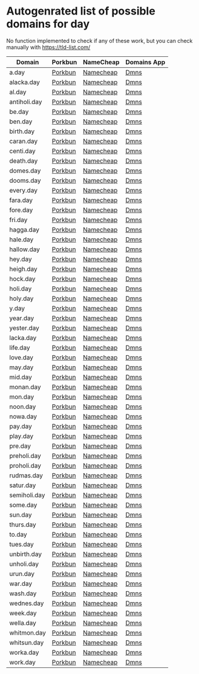 # Autogenrated list of possible domains for day

No function implemented to check if any of these work, but you can check manually with https://tld-list.com/

| Domain | Porkbun | NameCheap | Domains App |
|---|---|---|---|
| a.day | [Porkbun](https://porkbun.com/checkout/search?prb=e814663da1&tlds=&idnLanguage=&search=search&q=a.day) | [Namecheap](https://www.namecheap.com/domains/registration/results/?domain=a.day) | [Dmns](https://dmns.app/domains?q=a.day) |
| alacka.day | [Porkbun](https://porkbun.com/checkout/search?prb=e814663da1&tlds=&idnLanguage=&search=search&q=alacka.day) | [Namecheap](https://www.namecheap.com/domains/registration/results/?domain=alacka.day) | [Dmns](https://dmns.app/domains?q=alacka.day) |
| al.day | [Porkbun](https://porkbun.com/checkout/search?prb=e814663da1&tlds=&idnLanguage=&search=search&q=al.day) | [Namecheap](https://www.namecheap.com/domains/registration/results/?domain=al.day) | [Dmns](https://dmns.app/domains?q=al.day) |
| antiholi.day | [Porkbun](https://porkbun.com/checkout/search?prb=e814663da1&tlds=&idnLanguage=&search=search&q=antiholi.day) | [Namecheap](https://www.namecheap.com/domains/registration/results/?domain=antiholi.day) | [Dmns](https://dmns.app/domains?q=antiholi.day) |
| be.day | [Porkbun](https://porkbun.com/checkout/search?prb=e814663da1&tlds=&idnLanguage=&search=search&q=be.day) | [Namecheap](https://www.namecheap.com/domains/registration/results/?domain=be.day) | [Dmns](https://dmns.app/domains?q=be.day) |
| ben.day | [Porkbun](https://porkbun.com/checkout/search?prb=e814663da1&tlds=&idnLanguage=&search=search&q=ben.day) | [Namecheap](https://www.namecheap.com/domains/registration/results/?domain=ben.day) | [Dmns](https://dmns.app/domains?q=ben.day) |
| birth.day | [Porkbun](https://porkbun.com/checkout/search?prb=e814663da1&tlds=&idnLanguage=&search=search&q=birth.day) | [Namecheap](https://www.namecheap.com/domains/registration/results/?domain=birth.day) | [Dmns](https://dmns.app/domains?q=birth.day) |
| caran.day | [Porkbun](https://porkbun.com/checkout/search?prb=e814663da1&tlds=&idnLanguage=&search=search&q=caran.day) | [Namecheap](https://www.namecheap.com/domains/registration/results/?domain=caran.day) | [Dmns](https://dmns.app/domains?q=caran.day) |
| centi.day | [Porkbun](https://porkbun.com/checkout/search?prb=e814663da1&tlds=&idnLanguage=&search=search&q=centi.day) | [Namecheap](https://www.namecheap.com/domains/registration/results/?domain=centi.day) | [Dmns](https://dmns.app/domains?q=centi.day) |
| death.day | [Porkbun](https://porkbun.com/checkout/search?prb=e814663da1&tlds=&idnLanguage=&search=search&q=death.day) | [Namecheap](https://www.namecheap.com/domains/registration/results/?domain=death.day) | [Dmns](https://dmns.app/domains?q=death.day) |
| domes.day | [Porkbun](https://porkbun.com/checkout/search?prb=e814663da1&tlds=&idnLanguage=&search=search&q=domes.day) | [Namecheap](https://www.namecheap.com/domains/registration/results/?domain=domes.day) | [Dmns](https://dmns.app/domains?q=domes.day) |
| dooms.day | [Porkbun](https://porkbun.com/checkout/search?prb=e814663da1&tlds=&idnLanguage=&search=search&q=dooms.day) | [Namecheap](https://www.namecheap.com/domains/registration/results/?domain=dooms.day) | [Dmns](https://dmns.app/domains?q=dooms.day) |
| every.day | [Porkbun](https://porkbun.com/checkout/search?prb=e814663da1&tlds=&idnLanguage=&search=search&q=every.day) | [Namecheap](https://www.namecheap.com/domains/registration/results/?domain=every.day) | [Dmns](https://dmns.app/domains?q=every.day) |
| fara.day | [Porkbun](https://porkbun.com/checkout/search?prb=e814663da1&tlds=&idnLanguage=&search=search&q=fara.day) | [Namecheap](https://www.namecheap.com/domains/registration/results/?domain=fara.day) | [Dmns](https://dmns.app/domains?q=fara.day) |
| fore.day | [Porkbun](https://porkbun.com/checkout/search?prb=e814663da1&tlds=&idnLanguage=&search=search&q=fore.day) | [Namecheap](https://www.namecheap.com/domains/registration/results/?domain=fore.day) | [Dmns](https://dmns.app/domains?q=fore.day) |
| fri.day | [Porkbun](https://porkbun.com/checkout/search?prb=e814663da1&tlds=&idnLanguage=&search=search&q=fri.day) | [Namecheap](https://www.namecheap.com/domains/registration/results/?domain=fri.day) | [Dmns](https://dmns.app/domains?q=fri.day) |
| hagga.day | [Porkbun](https://porkbun.com/checkout/search?prb=e814663da1&tlds=&idnLanguage=&search=search&q=hagga.day) | [Namecheap](https://www.namecheap.com/domains/registration/results/?domain=hagga.day) | [Dmns](https://dmns.app/domains?q=hagga.day) |
| hale.day | [Porkbun](https://porkbun.com/checkout/search?prb=e814663da1&tlds=&idnLanguage=&search=search&q=hale.day) | [Namecheap](https://www.namecheap.com/domains/registration/results/?domain=hale.day) | [Dmns](https://dmns.app/domains?q=hale.day) |
| hallow.day | [Porkbun](https://porkbun.com/checkout/search?prb=e814663da1&tlds=&idnLanguage=&search=search&q=hallow.day) | [Namecheap](https://www.namecheap.com/domains/registration/results/?domain=hallow.day) | [Dmns](https://dmns.app/domains?q=hallow.day) |
| hey.day | [Porkbun](https://porkbun.com/checkout/search?prb=e814663da1&tlds=&idnLanguage=&search=search&q=hey.day) | [Namecheap](https://www.namecheap.com/domains/registration/results/?domain=hey.day) | [Dmns](https://dmns.app/domains?q=hey.day) |
| heigh.day | [Porkbun](https://porkbun.com/checkout/search?prb=e814663da1&tlds=&idnLanguage=&search=search&q=heigh.day) | [Namecheap](https://www.namecheap.com/domains/registration/results/?domain=heigh.day) | [Dmns](https://dmns.app/domains?q=heigh.day) |
| hock.day | [Porkbun](https://porkbun.com/checkout/search?prb=e814663da1&tlds=&idnLanguage=&search=search&q=hock.day) | [Namecheap](https://www.namecheap.com/domains/registration/results/?domain=hock.day) | [Dmns](https://dmns.app/domains?q=hock.day) |
| holi.day | [Porkbun](https://porkbun.com/checkout/search?prb=e814663da1&tlds=&idnLanguage=&search=search&q=holi.day) | [Namecheap](https://www.namecheap.com/domains/registration/results/?domain=holi.day) | [Dmns](https://dmns.app/domains?q=holi.day) |
| holy.day | [Porkbun](https://porkbun.com/checkout/search?prb=e814663da1&tlds=&idnLanguage=&search=search&q=holy.day) | [Namecheap](https://www.namecheap.com/domains/registration/results/?domain=holy.day) | [Dmns](https://dmns.app/domains?q=holy.day) |
| y.day | [Porkbun](https://porkbun.com/checkout/search?prb=e814663da1&tlds=&idnLanguage=&search=search&q=y.day) | [Namecheap](https://www.namecheap.com/domains/registration/results/?domain=y.day) | [Dmns](https://dmns.app/domains?q=y.day) |
| year.day | [Porkbun](https://porkbun.com/checkout/search?prb=e814663da1&tlds=&idnLanguage=&search=search&q=year.day) | [Namecheap](https://www.namecheap.com/domains/registration/results/?domain=year.day) | [Dmns](https://dmns.app/domains?q=year.day) |
| yester.day | [Porkbun](https://porkbun.com/checkout/search?prb=e814663da1&tlds=&idnLanguage=&search=search&q=yester.day) | [Namecheap](https://www.namecheap.com/domains/registration/results/?domain=yester.day) | [Dmns](https://dmns.app/domains?q=yester.day) |
| lacka.day | [Porkbun](https://porkbun.com/checkout/search?prb=e814663da1&tlds=&idnLanguage=&search=search&q=lacka.day) | [Namecheap](https://www.namecheap.com/domains/registration/results/?domain=lacka.day) | [Dmns](https://dmns.app/domains?q=lacka.day) |
| life.day | [Porkbun](https://porkbun.com/checkout/search?prb=e814663da1&tlds=&idnLanguage=&search=search&q=life.day) | [Namecheap](https://www.namecheap.com/domains/registration/results/?domain=life.day) | [Dmns](https://dmns.app/domains?q=life.day) |
| love.day | [Porkbun](https://porkbun.com/checkout/search?prb=e814663da1&tlds=&idnLanguage=&search=search&q=love.day) | [Namecheap](https://www.namecheap.com/domains/registration/results/?domain=love.day) | [Dmns](https://dmns.app/domains?q=love.day) |
| may.day | [Porkbun](https://porkbun.com/checkout/search?prb=e814663da1&tlds=&idnLanguage=&search=search&q=may.day) | [Namecheap](https://www.namecheap.com/domains/registration/results/?domain=may.day) | [Dmns](https://dmns.app/domains?q=may.day) |
| mid.day | [Porkbun](https://porkbun.com/checkout/search?prb=e814663da1&tlds=&idnLanguage=&search=search&q=mid.day) | [Namecheap](https://www.namecheap.com/domains/registration/results/?domain=mid.day) | [Dmns](https://dmns.app/domains?q=mid.day) |
| monan.day | [Porkbun](https://porkbun.com/checkout/search?prb=e814663da1&tlds=&idnLanguage=&search=search&q=monan.day) | [Namecheap](https://www.namecheap.com/domains/registration/results/?domain=monan.day) | [Dmns](https://dmns.app/domains?q=monan.day) |
| mon.day | [Porkbun](https://porkbun.com/checkout/search?prb=e814663da1&tlds=&idnLanguage=&search=search&q=mon.day) | [Namecheap](https://www.namecheap.com/domains/registration/results/?domain=mon.day) | [Dmns](https://dmns.app/domains?q=mon.day) |
| noon.day | [Porkbun](https://porkbun.com/checkout/search?prb=e814663da1&tlds=&idnLanguage=&search=search&q=noon.day) | [Namecheap](https://www.namecheap.com/domains/registration/results/?domain=noon.day) | [Dmns](https://dmns.app/domains?q=noon.day) |
| nowa.day | [Porkbun](https://porkbun.com/checkout/search?prb=e814663da1&tlds=&idnLanguage=&search=search&q=nowa.day) | [Namecheap](https://www.namecheap.com/domains/registration/results/?domain=nowa.day) | [Dmns](https://dmns.app/domains?q=nowa.day) |
| pay.day | [Porkbun](https://porkbun.com/checkout/search?prb=e814663da1&tlds=&idnLanguage=&search=search&q=pay.day) | [Namecheap](https://www.namecheap.com/domains/registration/results/?domain=pay.day) | [Dmns](https://dmns.app/domains?q=pay.day) |
| play.day | [Porkbun](https://porkbun.com/checkout/search?prb=e814663da1&tlds=&idnLanguage=&search=search&q=play.day) | [Namecheap](https://www.namecheap.com/domains/registration/results/?domain=play.day) | [Dmns](https://dmns.app/domains?q=play.day) |
| pre.day | [Porkbun](https://porkbun.com/checkout/search?prb=e814663da1&tlds=&idnLanguage=&search=search&q=pre.day) | [Namecheap](https://www.namecheap.com/domains/registration/results/?domain=pre.day) | [Dmns](https://dmns.app/domains?q=pre.day) |
| preholi.day | [Porkbun](https://porkbun.com/checkout/search?prb=e814663da1&tlds=&idnLanguage=&search=search&q=preholi.day) | [Namecheap](https://www.namecheap.com/domains/registration/results/?domain=preholi.day) | [Dmns](https://dmns.app/domains?q=preholi.day) |
| proholi.day | [Porkbun](https://porkbun.com/checkout/search?prb=e814663da1&tlds=&idnLanguage=&search=search&q=proholi.day) | [Namecheap](https://www.namecheap.com/domains/registration/results/?domain=proholi.day) | [Dmns](https://dmns.app/domains?q=proholi.day) |
| rudmas.day | [Porkbun](https://porkbun.com/checkout/search?prb=e814663da1&tlds=&idnLanguage=&search=search&q=rudmas.day) | [Namecheap](https://www.namecheap.com/domains/registration/results/?domain=rudmas.day) | [Dmns](https://dmns.app/domains?q=rudmas.day) |
| satur.day | [Porkbun](https://porkbun.com/checkout/search?prb=e814663da1&tlds=&idnLanguage=&search=search&q=satur.day) | [Namecheap](https://www.namecheap.com/domains/registration/results/?domain=satur.day) | [Dmns](https://dmns.app/domains?q=satur.day) |
| semiholi.day | [Porkbun](https://porkbun.com/checkout/search?prb=e814663da1&tlds=&idnLanguage=&search=search&q=semiholi.day) | [Namecheap](https://www.namecheap.com/domains/registration/results/?domain=semiholi.day) | [Dmns](https://dmns.app/domains?q=semiholi.day) |
| some.day | [Porkbun](https://porkbun.com/checkout/search?prb=e814663da1&tlds=&idnLanguage=&search=search&q=some.day) | [Namecheap](https://www.namecheap.com/domains/registration/results/?domain=some.day) | [Dmns](https://dmns.app/domains?q=some.day) |
| sun.day | [Porkbun](https://porkbun.com/checkout/search?prb=e814663da1&tlds=&idnLanguage=&search=search&q=sun.day) | [Namecheap](https://www.namecheap.com/domains/registration/results/?domain=sun.day) | [Dmns](https://dmns.app/domains?q=sun.day) |
| thurs.day | [Porkbun](https://porkbun.com/checkout/search?prb=e814663da1&tlds=&idnLanguage=&search=search&q=thurs.day) | [Namecheap](https://www.namecheap.com/domains/registration/results/?domain=thurs.day) | [Dmns](https://dmns.app/domains?q=thurs.day) |
| to.day | [Porkbun](https://porkbun.com/checkout/search?prb=e814663da1&tlds=&idnLanguage=&search=search&q=to.day) | [Namecheap](https://www.namecheap.com/domains/registration/results/?domain=to.day) | [Dmns](https://dmns.app/domains?q=to.day) |
| tues.day | [Porkbun](https://porkbun.com/checkout/search?prb=e814663da1&tlds=&idnLanguage=&search=search&q=tues.day) | [Namecheap](https://www.namecheap.com/domains/registration/results/?domain=tues.day) | [Dmns](https://dmns.app/domains?q=tues.day) |
| unbirth.day | [Porkbun](https://porkbun.com/checkout/search?prb=e814663da1&tlds=&idnLanguage=&search=search&q=unbirth.day) | [Namecheap](https://www.namecheap.com/domains/registration/results/?domain=unbirth.day) | [Dmns](https://dmns.app/domains?q=unbirth.day) |
| unholi.day | [Porkbun](https://porkbun.com/checkout/search?prb=e814663da1&tlds=&idnLanguage=&search=search&q=unholi.day) | [Namecheap](https://www.namecheap.com/domains/registration/results/?domain=unholi.day) | [Dmns](https://dmns.app/domains?q=unholi.day) |
| urun.day | [Porkbun](https://porkbun.com/checkout/search?prb=e814663da1&tlds=&idnLanguage=&search=search&q=urun.day) | [Namecheap](https://www.namecheap.com/domains/registration/results/?domain=urun.day) | [Dmns](https://dmns.app/domains?q=urun.day) |
| war.day | [Porkbun](https://porkbun.com/checkout/search?prb=e814663da1&tlds=&idnLanguage=&search=search&q=war.day) | [Namecheap](https://www.namecheap.com/domains/registration/results/?domain=war.day) | [Dmns](https://dmns.app/domains?q=war.day) |
| wash.day | [Porkbun](https://porkbun.com/checkout/search?prb=e814663da1&tlds=&idnLanguage=&search=search&q=wash.day) | [Namecheap](https://www.namecheap.com/domains/registration/results/?domain=wash.day) | [Dmns](https://dmns.app/domains?q=wash.day) |
| wednes.day | [Porkbun](https://porkbun.com/checkout/search?prb=e814663da1&tlds=&idnLanguage=&search=search&q=wednes.day) | [Namecheap](https://www.namecheap.com/domains/registration/results/?domain=wednes.day) | [Dmns](https://dmns.app/domains?q=wednes.day) |
| week.day | [Porkbun](https://porkbun.com/checkout/search?prb=e814663da1&tlds=&idnLanguage=&search=search&q=week.day) | [Namecheap](https://www.namecheap.com/domains/registration/results/?domain=week.day) | [Dmns](https://dmns.app/domains?q=week.day) |
| wella.day | [Porkbun](https://porkbun.com/checkout/search?prb=e814663da1&tlds=&idnLanguage=&search=search&q=wella.day) | [Namecheap](https://www.namecheap.com/domains/registration/results/?domain=wella.day) | [Dmns](https://dmns.app/domains?q=wella.day) |
| whitmon.day | [Porkbun](https://porkbun.com/checkout/search?prb=e814663da1&tlds=&idnLanguage=&search=search&q=whitmon.day) | [Namecheap](https://www.namecheap.com/domains/registration/results/?domain=whitmon.day) | [Dmns](https://dmns.app/domains?q=whitmon.day) |
| whitsun.day | [Porkbun](https://porkbun.com/checkout/search?prb=e814663da1&tlds=&idnLanguage=&search=search&q=whitsun.day) | [Namecheap](https://www.namecheap.com/domains/registration/results/?domain=whitsun.day) | [Dmns](https://dmns.app/domains?q=whitsun.day) |
| worka.day | [Porkbun](https://porkbun.com/checkout/search?prb=e814663da1&tlds=&idnLanguage=&search=search&q=worka.day) | [Namecheap](https://www.namecheap.com/domains/registration/results/?domain=worka.day) | [Dmns](https://dmns.app/domains?q=worka.day) |
| work.day | [Porkbun](https://porkbun.com/checkout/search?prb=e814663da1&tlds=&idnLanguage=&search=search&q=work.day) | [Namecheap](https://www.namecheap.com/domains/registration/results/?domain=work.day) | [Dmns](https://dmns.app/domains?q=work.day) |
